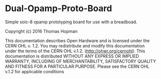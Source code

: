 # Dual-Opamp-Proto-Board

Simple soic-8 opamp prototyping board for use with a breadboad. 

Copyright (c) 2016 Thomas Hopman

This documentation describes Open Hardware and is licensed under the
CERN OHL v. 1.2.
You may redistribute and modify this documentation under the terms of the
CERN OHL v.1.2. (http://ohwr.org/cernohl). This documentation is distributed
WITHOUT ANY EXPRESS OR IMPLIED WARRANTY, INCLUDING OF
MERCHANTABILITY, SATISFACTORY QUALITY AND FITNESS FOR A
PARTICULAR PURPOSE. Please see the CERN OHL v.1.2 for applicable
conditions

